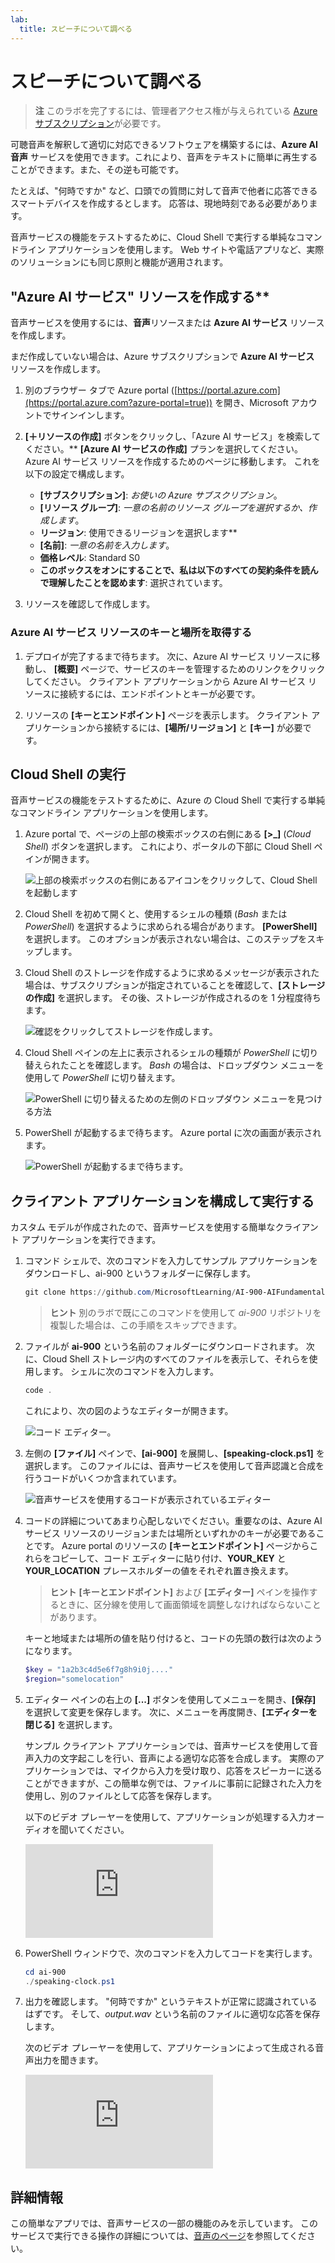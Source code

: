 ```yaml
---
lab:
  title: スピーチについて調べる
---
```


# スピーチについて調べる

> **注** このラボを完了するには、管理者アクセス権が与えられている [Azure サブスクリプション](https://azure.microsoft.com/free?azure-portal=true)が必要です。

可聴音声を解釈して適切に対応できるソフトウェアを構築するには、**Azure AI 音声** サービスを使用できます。これにより、音声をテキストに簡単に再生することができます。また、その逆も可能です。

たとえば、"何時ですか" など、口頭での質問に対して音声で他者に応答できるスマートデバイスを作成するとします。 応答は、現地時刻である必要があります。

音声サービスの機能をテストするために、Cloud Shell で実行する単純なコマンドライン アプリケーションを使用します。 Web サイトや電話アプリなど、実際のソリューションにも同じ原則と機能が適用されます。

## "Azure AI サービス" リソースを作成する**

音声サービスを使用するには、**音声**リソースまたは **Azure AI サービス** リソースを作成します。

まだ作成していない場合は、Azure サブスクリプションで **Azure AI サービス** リソースを作成します。

1. 別のブラウザー タブで Azure portal ([https://portal.azure.com](https://portal.azure.com?azure-portal=true)) を開き、Microsoft アカウントでサインインします。

1. **[&#65291;リソースの作成]** ボタンをクリックし、「Azure AI サービス」を検索してください。** **[Azure AI** **サービスの作成]** プランを選択してください。 Azure AI サービス リソースを作成するためのページに移動します。 これを以下の設定で構成します。
    - **[サブスクリプション]**: *お使いの Azure サブスクリプション*。
    - **[リソース グループ]**: *一意の名前のリソース グループを選択するか、作成します*。
    - **リージョン**: 使用できるリージョンを選択します**
    - **[名前]**: *一意の名前を入力します*。
    - **価格レベル**: Standard S0
    - **このボックスをオンにすることで、私は以下のすべての契約条件を読んで理解したことを認めます**: 選択されています。

1. リソースを確認して作成します。

### Azure AI サービス リソースのキーと場所を取得する

1. デプロイが完了するまで待ちます。 次に、Azure AI サービス リソースに移動し、 **[概要]** ページで、サービスのキーを管理するためのリンクをクリックしてください。 クライアント アプリケーションから Azure AI サービス リソースに接続するには、エンドポイントとキーが必要です。

1. リソースの **[キーとエンドポイント]** ページを表示します。 クライアント アプリケーションから接続するには、**[場所/リージョン]** と **[キー]** が必要です。

## Cloud Shell の実行

音声サービスの機能をテストするために、Azure の Cloud Shell で実行する単純なコマンドライン アプリケーションを使用します。

1. Azure portal で、ページの上部の検索ボックスの右側にある **[>_]** (*Cloud Shell*) ボタンを選択します。 これにより、ポータルの下部に Cloud Shell ペインが開きます。

    ![上部の検索ボックスの右側にあるアイコンをクリックして、Cloud Shell を起動します](media/recognize-synthesize-speech/powershell-portal-guide-1.png)

1. Cloud Shell を初めて開くと、使用するシェルの種類 (*Bash* または *PowerShell*) を選択するように求められる場合があります。 **[PowerShell]** を選択します。 このオプションが表示されない場合は、このステップをスキップします。  

1. Cloud Shell のストレージを作成するように求めるメッセージが表示された場合は、サブスクリプションが指定されていることを確認して、**[ストレージの作成]** を選択します。 その後、ストレージが作成されるのを 1 分程度待ちます。

    ![確認をクリックしてストレージを作成します。](media/recognize-synthesize-speech/powershell-portal-guide-2.png)

1. Cloud Shell ペインの左上に表示されるシェルの種類が *PowerShell* に切り替えられたことを確認します。 *Bash* の場合は、ドロップダウン メニューを使用して *PowerShell* に切り替えます。

    ![PowerShell に切り替えるための左側のドロップダウン メニューを見つける方法](media/recognize-synthesize-speech/powershell-portal-guide-3.png)

1. PowerShell が起動するまで待ちます。 Azure portal に次の画面が表示されます。  

    ![PowerShell が起動するまで待ちます。](media/recognize-synthesize-speech/powershell-prompt.png)

## クライアント アプリケーションを構成して実行する

カスタム モデルが作成されたので、音声サービスを使用する簡単なクライアント アプリケーションを実行できます。

1. コマンド シェルで、次のコマンドを入力してサンプル アプリケーションをダウンロードし、ai-900 というフォルダーに保存します。

    ```PowerShell
    git clone https://github.com/MicrosoftLearning/AI-900-AIFundamentals ai-900
    ```

    >**ヒント** 別のラボで既にこのコマンドを使用して *ai-900* リポジトリを複製した場合は、この手順をスキップできます。

1. ファイルが **ai-900** という名前のフォルダーにダウンロードされます。 次に、Cloud Shell ストレージ内のすべてのファイルを表示して、それらを使用します。 シェルに次のコマンドを入力します。

     ```PowerShell
    code .
    ```

    これにより、次の図のようなエディターが開きます。

    ![コード エディター。](media/recognize-synthesize-speech/powershell-portal-guide-4.png)

1. 左側の **[ファイル]** ペインで、**[ai-900]** を展開し、**[speaking-clock.ps1]** を選択します。 このファイルには、音声サービスを使用して音声認識と合成を行うコードがいくつか含まれています。

    ![音声サービスを使用するコードが表示されているエディター](media/recognize-synthesize-speech/speaking-clock-code.png)

1. コードの詳細についてあまり心配しないでください。重要なのは、Azure AI サービス リソースのリージョンまたは場所といずれかのキーが必要であることです。 Azure portal のリソースの **[キーとエンドポイント]** ページからこれらをコピーして、コード エディターに貼り付け、**YOUR_KEY** と **YOUR_LOCATION** プレースホルダーの値をそれぞれ置き換えます。

    > **ヒント** **[キーとエンドポイント]** および **[エディター]** ペインを操作するときに、区分線を使用して画面領域を調整しなければならないことがあります。

    キーと地域または場所の値を貼り付けると、コードの先頭の数行は次のようになります。

    ```PowerShell
    $key = "1a2b3c4d5e6f7g8h9i0j...."
    $region="somelocation"
    ```

1. エディター ペインの右上の **[...]** ボタンを使用してメニューを開き、**[保存]** を選択して変更を保存します。 次に、メニューを再度開き、**[エディターを閉じる]** を選択します。

    サンプル クライアント アプリケーションでは、音声サービスを使用して音声入力の文字起こしを行い、音声による適切な応答を合成します。 実際のアプリケーションでは、マイクから入力を受け取り、応答をスピーカーに送ることができますが、この簡単な例では、ファイルに事前に記録された入力を使用し、別のファイルとして応答を保存します。

    以下のビデオ プレーヤーを使用して、アプリケーションが処理する入力オーディオを聞いてください。

    <div class="embeddedvideo"><iframe src="https://www.microsoft.com/videoplayer/embed/RWMAvi" frameborder="0" allowfullscreen="true" data-linktype="external"></iframe></div>

1. PowerShell ウィンドウで、次のコマンドを入力してコードを実行します。

    ```PowerShell
    cd ai-900
    ./speaking-clock.ps1
    ```

1. 出力を確認します。 "何時ですか" というテキストが正常に認識されているはずです。 そして、*output.wav* という名前のファイルに適切な応答を保存します。

    次のビデオ プレーヤーを使用して、アプリケーションによって生成される音声出力を聞きます。

    <div class="embeddedvideo"><iframe src="https://www.microsoft.com/videoplayer/embed/RWMSIU" frameborder="0" allowfullscreen="true" data-linktype="external"></iframe></div>

## 詳細情報

この簡単なアプリでは、音声サービスの一部の機能のみを示しています。 このサービスで実行できる操作の詳細については、[音声のページ](https://azure.microsoft.com/services/cognitive-services/speech-services/)を参照してください。
